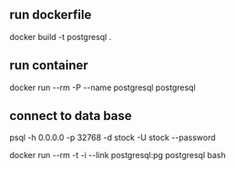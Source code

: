 ## run dockerfile
docker build -t postgresql .

## run container
docker run --rm -P --name postgresql postgresql

## connect to data base
psql -h 0.0.0.0 -p 32768 -d stock -U stock --password

docker run --rm -t -i --link postgresql:pg postgresql bash
